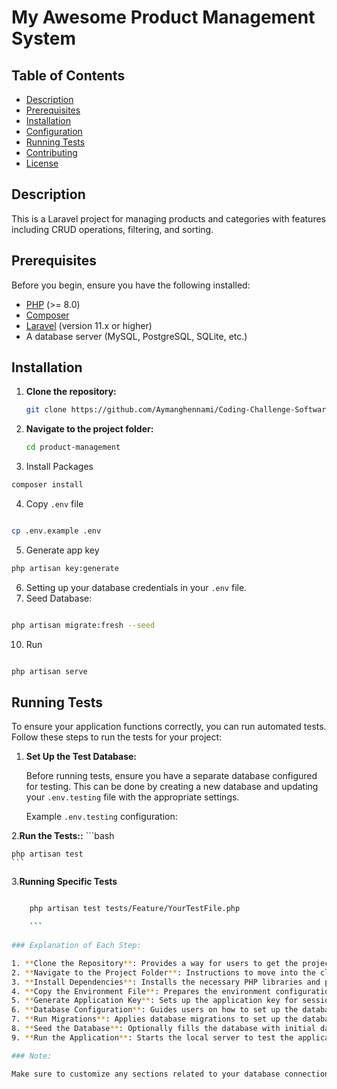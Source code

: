 # My Awesome Product Management System

## Table of Contents

- [Description](#description)
- [Prerequisites](#prerequisites)
- [Installation](#installation)
- [Configuration](#configuration)
- [Running Tests](#running-tests)
- [Contributing](#contributing)
- [License](#license)

## Description

This is a Laravel project for managing products and categories with features including CRUD operations, filtering, and sorting.

## Prerequisites

Before you begin, ensure you have the following installed:

- [PHP](https://www.php.net/downloads) (>= 8.0)
- [Composer](https://getcomposer.org/download/)
- [Laravel](https://laravel.com/docs/11.x/installation) (version 11.x or higher)
- A database server (MySQL, PostgreSQL, SQLite, etc.)

## Installation

1. **Clone the repository:**

   ```bash
   git clone https://github.com/Aymanghennami/Coding-Challenge-Software-Enginee.git
2. **Navigate to the project folder:**

   ```bash
   cd product-management

 3. Install Packages 

```bash
composer install
```


4. Copy `.env` file 

```bash

cp .env.example .env

```

5. Generate app key 

```bash
php artisan key:generate
```

6. Setting up your database credentials in your `.env` file.
7. Seed Database: 

```bash

php artisan migrate:fresh --seed

```
10. Run 

```bash

php artisan serve

```
## Running Tests

To ensure your application functions correctly, you can run automated tests. Follow these steps to run the tests for your project:

1. **Set Up the Test Database:**

   Before running tests, ensure you have a separate database configured for testing. This can be done by creating a new database and updating your `.env.testing` file with the appropriate settings. 

   Example `.env.testing` configuration:

2.**Run the Tests::**
    ```bash

    php artisan test
    ```
3.**Running Specific Tests**

```bash

    php artisan test tests/Feature/YourTestFile.php

    ```
 
### Explanation of Each Step:

1. **Clone the Repository**: Provides a way for users to get the project code from GitHub.
2. **Navigate to the Project Folder**: Instructions to move into the cloned project directory.
3. **Install Dependencies**: Installs the necessary PHP libraries and packages using Composer.
4. **Copy the Environment File**: Prepares the environment configuration.
5. **Generate Application Key**: Sets up the application key for session encryption.
6. **Database Configuration**: Guides users on how to set up the database connection.
7. **Run Migrations**: Applies database migrations to set up the database schema.
8. **Seed the Database**: Optionally fills the database with initial data.
9. **Run the Application**: Starts the local server to test the application in a web browser.

### Note:

Make sure to customize any sections related to your database connection, seeding data, or any other project-specific configurations. This `README.md` will provide clear, structured guidance for anyone using or contributing to your project.



   
